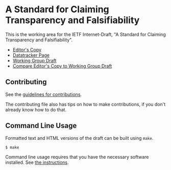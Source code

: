 <!-- regenerate: on (set to off if you edit this file) -->

# A Standard for Claiming Transparency and Falsifiability

This is the working area for the IETF Internet-Draft, "A Standard for Claiming Transparency and Falsifiability".

* [Editor's Copy](https://sarahdeh.github.io/draft-TMIF/#go.draft-ietf-laurie-tmif.html)
* [Datatracker Page](https://datatracker.ietf.org/doc/draft-ietf-laurie-tmif)
* [Working Group Draft](https://datatracker.ietf.org/doc/html/draft-ietf-laurie-tmif)
* [Compare Editor's Copy to Working Group Draft](https://sarahdeh.github.io/draft-TMIF/#go.draft-ietf-laurie-tmif.diff)


## Contributing

See the
[guidelines for contributions](https://github.com/sarahdeh/draft-TMIF/blob//CONTRIBUTING.md).

The contributing file also has tips on how to make contributions, if you
don't already know how to do that.

## Command Line Usage

Formatted text and HTML versions of the draft can be built using `make`.

```sh
$ make
```

Command line usage requires that you have the necessary software installed.  See
[the instructions](https://github.com/martinthomson/i-d-template/blob/main/doc/SETUP.md).

